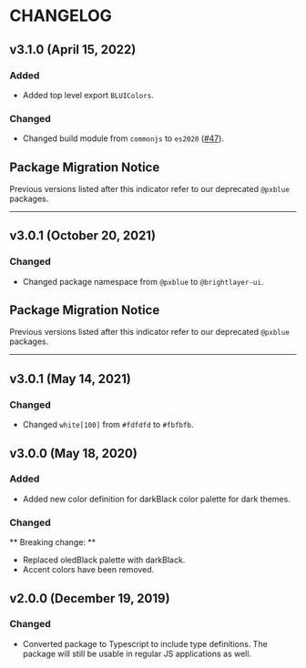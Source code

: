 # CHANGELOG

## v3.1.0 (April 15, 2022)

### Added

-   Added top level export `BLUIColors`.
    
### Changed

-   Changed build module from `commonjs` to `es2020` ([#47](https://github.com/brightlayer-ui/colors/issues/47)).

## Package Migration Notice

Previous versions listed after this indicator refer to our deprecated `@pxblue` packages.

---

## v3.0.1 (October 20, 2021)

### Changed

-   Changed package namespace from `@pxblue` to `@brightlayer-ui`.

## Package Migration Notice

Previous versions listed after this indicator refer to our deprecated `@pxblue` packages.

---

## v3.0.1 (May 14, 2021)

### Changed

-   Changed `white[100]` from `#fdfdfd` to `#fbfbfb`.

## v3.0.0 (May 18, 2020)

### Added

-   Added new color definition for darkBlack color palette for dark themes.

### Changed

** Breaking change: **

-   Replaced oledBlack palette with darkBlack.
-   Accent colors have been removed.

## v2.0.0 (December 19, 2019)

### Changed

-   Converted package to Typescript to include type definitions. The package will still be usable in regular JS applications as well.

